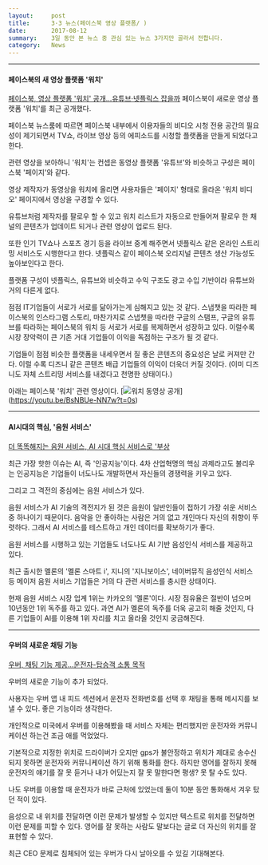 ```yaml
---
layout:     post
title:      3·3 뉴스(페이스북 영상 플랫폼/ )
date:       2017-08-12
summary:    3일 동안 본 뉴스 중 관심 있는 뉴스 3가지만 골라서 전합니다.
category: 	News
---
```


- - -

#### 페이스북의 새 영상 플랫폼 '워치'
[페이스북, 영상 플랫폼 '워치' 공개…유튜브·넷플릭스 잡을까](http://www.nocutnews.co.kr/news/4829694)
페이스북이 새로운 영상 플랫폼 '워치'를 최근 공개했다.

페이스북 뉴스룸에 따르면 페이스북 내부에서 이용자들의 비디오 시청 전용 공간의 필요성이 제기되면서
TV쇼, 라이브 영상 등의 에피소드를 시청할 플랫폼을 만들게 되었다고 한다. 

관련 영상을 보아하니 '워치'는 컨셉은 동영상 플랫폼 '유튜브'와 비슷하고 구성은 페이스북 '페이지'와 같다.

영상 제작자가 동영상을 워치에 올리면 사용자들은 '페이지' 형태로 올라온 '워치 비디오' 페이지에서 영상을 구경할 수 있다.

유튜브처럼 제작자를 팔로우 할 수 있고 워치 리스트가 자동으로 만들어져 팔로우 한 채널의 콘텐츠가 업데이트 되거나 관련 영상이 업로드 된다.

또한 인기 TV쇼나 스포츠 경기 등을 라이브 중계 해주면서 넷플릭스 같은 온라인 스트리밍 서비스도 시행한다고 한다. 넷플릭스 같이 페이스북 오리지널 콘텐츠 생산 가능성도 높아보인다고 한다.

플랫폼 구성이 넷플릭스, 유튜브와 비슷하고 수익 구조도 광고 수입 기반이라 유튜브와 거의 다른게 없다.

점점 IT기업들이 서로가 서로를 닮아가는게 심해지고 있는 것 같다. 스냅챗을 따라한 페이스북의 인스타그램 스토리, 마찬가지로 스냅챗을 따라한 구글의 스탬프, 구글의 유튜브를 따라하는 페이스북의 워치 등 서로가 서로를 복제하면서 성장하고 있다. 이럴수록 시장 장악력이 큰 기존 거대 기업들이 이익을 독점하는 구조가 될 것 같다. 

기업들이 점점 비슷한 플랫폼을 내세우면서 질 좋은 콘텐츠의 중요성은 날로 커져만 간다. 이럴 수록 디즈니 같은 콘텐츠 배급 기업들의 이익이 더욱더 커질 것이다. (이미 디즈니도 자체 스트리밍 서비스를 내겠다고 천명한 상태이다.)   

아래는 페이스북 '워치' 관련 영상이다.
[![워치 동영상 공개](http://img.youtube.com/vi/BsNBUe-NN7w/0.jpg)]
(https://youtu.be/BsNBUe-NN7w?t=0s)
- - -

#### AI시대의 핵심, '음원 서비스'
[더 똑똑해지는 음원 서비스, AI 시대 핵심 서비스로 '부상](https://goo.gl/9RrNao)

최근 가장 핫한 이슈는 AI, 즉 '인공지능'이다.
4차 산업혁명의 핵심 과제라고도 불리우는 인공지능은 기업들이 너도나도 개발하면서 자신들의 경쟁력을 키우고 있다.

그리고 그 격전의 중심에는 음원 서비스가 있다.

음원 서비스가 AI 기술의 격전지가 된 것은 음원이 일반인들이 접하기 가장 쉬운 서비스 중 하나이기 때문이다.
음악을 안 좋아하는 사람은 거의 없고 개인마다 자신의 취향이 뚜렷하다. 그래서 AI 서비스를 테스트하고 개인 데이터를 확보하기가 좋다.

음원 서비스를 시행하고 있는 기업들도 너도나도 AI 기반 음성인식 서비스를 제공하고 있다.

최근 출시한 멜론의 '멜론 스마트 i', 지니의 '지니보이스', 네이버뮤직 음성인식 서비스 등 메이저 음원 서비스 기업들은 거의 다 관련 서비스를 충시한 상태이다. 

현재 음원 서비스 시장 업계 1위는 카카오의 '멜론'이다. 시장 점유율은 절반이 넘으며 10년동안 1위 독주를 하고 있다. 과연 AI가 멜론의 독주를 더욱 공고히 해줄 것인지, 다른 기업들이 AI를 이용해 1위 자리를 치고 올라올 것인지 궁금해진다.

- - - 

#### 우버의 새로운 채팅 기능
[우버, 채팅 기능 제공…운전자-탑승객 소통 목적](http://news.naver.com/main/read.nhn?mode=LSD&mid=shm&sid1=105&oid=092&aid=0002121345)

우버의 새로운 기능이 추가 되었다.

사용자는 우버 앱 내 피드 섹션에서 운전자 전화번호를 선택 후 채팅을 통해 메시지를 보낼 수 있다. 좋은 기능이라 생각한다. 

개인적으로 미국에서 우버를 이용해봤을 때 서비스 자체는 편리했지만 운전자와 커뮤니케이션 하는건 조금 애를 먹었었다. 

기본적으로 지정한 위치로 드라이버가 오지만 gps가 불안정하고 위치가 제대로 송수신 되지 못하면 운전자와 커뮤니케이션 하기 위해 통화를 한다.
하지만 영어를 잘하지 못해 운전자의 얘기를 잘 못 듣거나 내가 어딨는지 잘 못 말한다면 평생? 못 탈 수도 있다.

나도 우버를 이용할 때 운전자가 바로 근처에 있었는데 둘이 10분 동안 통화해서 겨우 탔던 적이 있다. 

음성으로 내 위치를 전달하면 이런 문제가 발생할 수 있지만 텍스트로 위치를 전달하면 이런 문제를 피할 수 있다. 영어를 잘 못하는 사람도 말보다는 글로 더 자신의 위치를 잘 표현할 수 있다. 

최근 CEO 문제로 침체되어 있는 우버가 다시 날아오를 수 있길 기대해본다.  